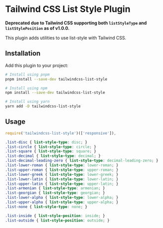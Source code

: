 # Tailwind CSS List Style Plugin

**Deprecated due to Tailwind CSS supporting both `listStyleType` and `listStylePosition` as of v1.0.0.**

This plugin adds utilities to use list-style with Tailwind CSS.

## Installation

Add this plugin to your project:

```bash
# Install using pnpm
pnpm install --save-dev tailwindcss-list-style

# Install using npm
npm install --save-dev tailwindcss-list-style

# Install using yarn
yarn add -D tailwindcss-list-style
```

## Usage

```js
require('tailwindcss-list-style')(['responsive']),
```

```css
.list-disc { list-style-type: disc; }
.list-circle { list-style-type: circle; }
.list-square { list-style-type: square; }
.list-decimal { list-style-type: decimal; }
.list-decimal-leading-zero { list-style-type: decimal-leading-zero; }
.list-lower-roman { list-style-type: lower-roman; }
.list-upper-roman { list-style-type: upper-roman; }
.list-lower-greek { list-style-type: lower-greek; }
.list-lower-latin { list-style-type: lower-latin; }
.list-upper-latin { list-style-type: upper-latin; }
.list-armenian { list-style-type: armenian; }
.list-georgian { list-style-type: georgian; }
.list-lower-alpha { list-style-type: lower-alpha; }
.list-upper-alpha { list-style-type: upper-alpha; }
.list-none { list-style-type: none; }

.list-inside { list-style-position: inside; }
.list-outside { list-style-position: outside; }
```
